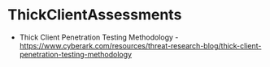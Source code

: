 # ThickClientAssessments

- Thick Client Penetration Testing Methodology - https://www.cyberark.com/resources/threat-research-blog/thick-client-penetration-testing-methodology

